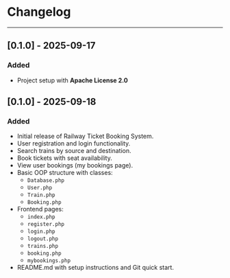 # Changelog

---
## [0.1.0] - 2025-09-17
### Added
- Project setup with **Apache License 2.0**
## [0.1.0] - 2025-09-18
### Added
- Initial release of Railway Ticket Booking System.
- User registration and login functionality.
- Search trains by source and destination.
- Book tickets with seat availability.
- View user bookings (my bookings page).
- Basic OOP structure with classes:
  - `Database.php`
  - `User.php`
  - `Train.php`
  - `Booking.php`
- Frontend pages:
  - `index.php`
  - `register.php`
  - `login.php`
  - `logout.php`
  - `trains.php`
  - `booking.php`
  - `mybookings.php`
- README.md with setup instructions and Git quick start.
